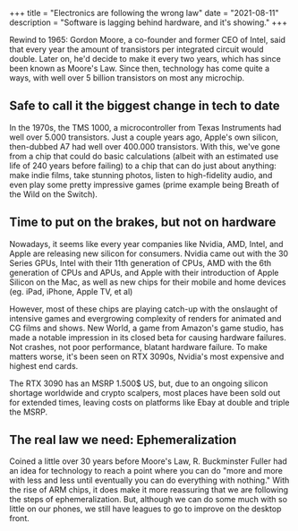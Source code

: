 +++
title = "Electronics are following the wrong law"
date = "2021-08-11"
description = "Software is lagging behind hardware, and it's showing."
+++

Rewind to 1965: Gordon Moore, a co-founder and former CEO of Intel, said that every year the amount of transistors per integrated circuit would double. Later on, he'd decide to make it every two years, which has since been known as Moore's Law. Since then, technology has come quite a ways, with well over 5 billion transistors on most any microchip.

## Safe to call it the biggest change in tech to date

In the 1970s, the TMS 1000, a microcontroller from Texas Instruments had well over 5.000 transistors. Just a couple years ago, Apple's own silicon, then-dubbed A7 had well over 400.000 transistors. With this, we've gone from a chip that could do basic calculations (albeit with an estimated use life of 240 years before failing) to a chip that can do just about anything: make indie films, take stunning photos, listen to high-fidelity audio, and even play some pretty impressive games (prime example being Breath of the Wild on the Switch). 

## Time to put on the brakes, but not on hardware

Nowadays, it seems like every year companies like Nvidia, AMD, Intel, and Apple are releasing new silicon for consumers. Nvidia came out with the 30 Series GPUs, Intel with their 11th generation of CPUs, AMD with the 6th generation of CPUs and APUs, and Apple with their introduction of Apple Silicon on the Mac, as well as new chips for their mobile and home devices (eg. iPad, iPhone, Apple TV, et al)

However, most of these chips are playing catch-up with the onslaught of intensive games and evergrowing complexity of renders for animated and CG films and shows. New World, a game from Amazon's game studio, has made a notable impression in its closed beta for causing hardware failures. Not crashes, not poor performance, blatant hardware failure. To make matters worse, it's been seen on RTX 3090s, Nvidia's most expensive and highest end cards.

The RTX 3090 has an MSRP 1.500$ US, but, due to an ongoing silicon shortage worldwide and crypto scalpers, most places have been sold out for extended times, leaving costs on platforms like Ebay at double and triple the MSRP.

## The real law we need: Ephemeralization

Coined a little over 30 years before Moore's Law, R. Buckminster Fuller had an idea for technology to reach a point where you can do "more and more with less and less until eventually you can do everything with nothing." With the rise of ARM chips, it does make it more reassuring that we are following the steps of ephemeralization. But, although we can do some much with so little on our phones, we still have leagues to go to improve on the desktop front. 
